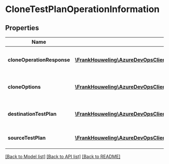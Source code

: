 # CloneTestPlanOperationInformation

## Properties
Name | Type | Description | Notes
------------ | ------------- | ------------- | -------------
**cloneOperationResponse** | [**\FrankHouweling\AzureDevOpsClient\TestPlan\Model\CloneOperationCommonResponse**](CloneOperationCommonResponse.md) | Various information related to the clone | [optional] 
**cloneOptions** | [**\FrankHouweling\AzureDevOpsClient\TestPlan\Model\CloneOptions**](CloneOptions.md) | Test Plan Clone create parameters | [optional] 
**destinationTestPlan** | [**\FrankHouweling\AzureDevOpsClient\TestPlan\Model\TestPlan**](TestPlan.md) | Information of destination Test Plan | [optional] 
**sourceTestPlan** | [**\FrankHouweling\AzureDevOpsClient\TestPlan\Model\SourceTestplanResponse**](SourceTestplanResponse.md) | Information of source Test Plan | [optional] 

[[Back to Model list]](../README.md#documentation-for-models) [[Back to API list]](../README.md#documentation-for-api-endpoints) [[Back to README]](../README.md)


